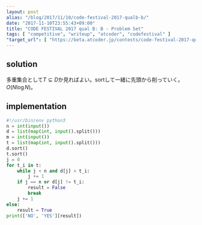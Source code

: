 ```yaml
---
layout: post
alias: "/blog/2017/11/10/code-festival-2017-qualb-b/"
date: "2017-11-10T23:55:43+09:00"
title: "CODE FESTIVAL 2017 qual B: B - Problem Set"
tags: [ "competitive", "writeup", "atcoder", "codefestival" ]
"target_url": [ "https://beta.atcoder.jp/contests/code-festival-2017-qualb/tasks/code_festival_2017_qualb_b" ]
---
```


## solution

多重集合として$T \subseteq D$か見ればよい。sortして一緒に先頭から削っていく。$O(N \log N)$。

## implementation

``` python
#!/usr/bin/env python3
n = int(input())
d = list(map(int, input().split()))
m = int(input())
t = list(map(int, input().split()))
d.sort()
t.sort()
j = 0
for t_i in t:
    while j < n and d[j] < t_i:
        j += 1
    if j == n or d[j] != t_i:
        result = False
        break
    j += 1
else:
    result = True
print(['NO', 'YES'][result])
```
